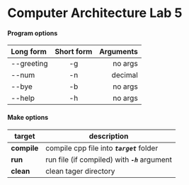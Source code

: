 # Computer Architecture Lab 5 

#### Program options
| Long form | Short form | Arguments |
|:---|:---:|---:|
| -\-greeting | -g | no args |
| -\-num | -n | decimal |
| -\-bye | -b | no args |
| -\-help | -h | no args |

#### Make options
| target | description |
|---|---|
| **compile** | compile cpp file into ***```target```*** folder |
| **run** | run file (if compiled) with ***```-h```*** argument |
| **clean** | clean tager directory |